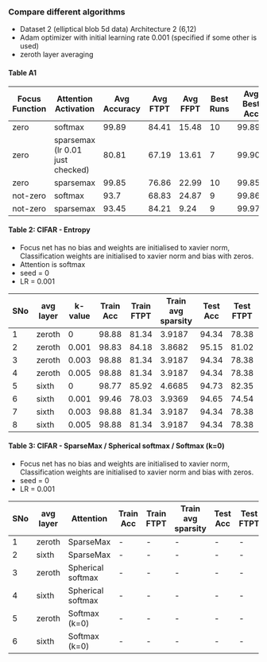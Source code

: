 ### Compare different algorithms

- Dataset 2 (elliptical blob 5d data) Architecture 2 (6,12)
- Adam optimizer with initial learning rate 0.001 (specified if some other is used)
- zeroth layer averaging

 #### Table A1
 |Focus Function | Attention Activation | Avg Accuracy  | Avg FTPT | Avg FFPT | Best Runs | Avg Best Acc | Avg Best FTPT | Average Best FFPT|
 | ---- | -----------------    | ---------     | -------  | -----    | ---       |        ----- |   ---------   | --------                  |
 | zero | softmax  |  99.89 |84.41 | 15.48 | 10 | 99.89 | 84.41 | 15.48 | 
 | zero |  sparsemax (lr 0.01 just checked)|  80.81 | 67.19 | 13.61 |  7 | 99.90 | 94.90 | 5.08 | 
 | zero | sparsemax  |   99.85 | 76.86 | 22.99 | 10 | 99.85 | 76.86 | 22.99 |
 | not-zero| softmax | 93.7 | 68.83 | 24.87 | 9 | 99.86 |76.47 | 23.39 |
 | not-zero| sparsemax | 93.45 | 84.21 | 9.24  | 9 | 99.976 | 93.48 | 6.49 |   
 
 #### Table 2: CIFAR - Entropy
 - Focus net has no bias and weights are initialised to xavier norm, Classification weights are initialised to xavier norm and bias with zeros.
 - Attention is softmax
 - seed = 0
 - LR = 0.001
 
 |SNo | avg layer | k-value | Train Acc  | Train FTPT | Train avg sparsity | Test Acc  | Test FTPT | Test avg sparsity |
 |----|-----------|--------|-------|-------|--------|-------|-------|--------|
 | 1  | zeroth    |  0     | 98.88 | 81.34 | 3.9187 | 94.34 | 78.38 | 4.1388 |
 | 2  | zeroth    |  0.001 | 98.83 | 84.18 | 3.8682 | 95.15 | 81.02 | 4.0746 |
 | 3  | zeroth    |  0.003 | 98.88 | 81.34 | 3.9187 | 94.34 | 78.38 | 4.1388 |
 | 4  | zeroth    |  0.005 | 98.88 | 81.34 | 3.9187 | 94.34 | 78.38 | 4.1388 |
 | 5  | sixth     |  0     | 98.77 | 85.92 | 4.6685 | 94.73 | 82.35 | 4.8302 |
 | 6  | sixth     |  0.001 | 99.46 | 78.03 | 3.9369 | 94.65 | 74.54 | 4.0924 |
 | 7  | sixth     |  0.003 | 98.88 | 81.34 | 3.9187 | 94.34 | 78.38 | 4.1388 |
 | 8  | sixth     |  0.005 | 98.88 | 81.34 | 3.9187 | 94.34 | 78.38 | 4.1388 |
 
 #### Table 3: CIFAR - SparseMax / Spherical softmax / Softmax (k=0)
 - Focus net has no bias and weights are initialised to xavier norm, Classification weights are initialised to xavier norm and bias with zeros.
 - seed = 0
 - LR = 0.001
 
 |SNo | avg layer | Attention | Train Acc  | Train FTPT | Train avg sparsity | Test Acc  | Test FTPT | Test avg sparsity |
 |----|-----------|--------|-------|-------|--------|-------|-------|--------|
 | 1  | zeroth    | SparseMax         | - | - | - | - | - | - |
 | 2  | sixth     | SparseMax         | - | - | - | - | - | - |
 | 3  | zeroth    | Spherical softmax | - | - | - | - | - | - |
 | 4  | sixth     | Spherical softmax | - | - | - | - | - | - |
 | 5  | zeroth    | Softmax (k=0)     | - | - | - | - | - | - |
 | 6  | sixth     | Softmax (k=0)     | - | - | - | - | - | - |

 
 
  
 
